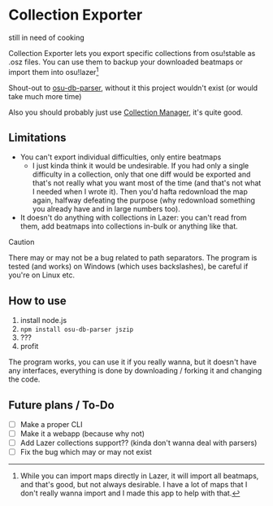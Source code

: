 # Collection Exporter
still in need of cooking

Collection Exporter lets you export specific collections from osu!stable as .osz files. You can use them to backup your downloaded beatmaps or import them into osu!lazer[^1]

[^1]: While you can import maps directly in Lazer, it will import all beatmaps, and that's good, but not always desirable. I have a lot of maps that I don't really wanna import and I made this app to help with that. 

Shout-out to [osu-db-parser](https://github.com/KotRikD/osu-db-parser), without it this project wouldn't exist (or would take much more time)

Also you should probably just use [Collection Manager](https://github.com/Piotrekol/CollectionManager), it's quite good.

## Limitations

- You can't export individual difficulties, only entire beatmaps
    - I just kinda think it would be undesirable. If you had only a single difficulty in a collection, only that one diff would be exported and that's not really what you want most of the time (and that's not what I needed when I wrote it). Then you'd hafta redownload the map again, halfway defeating the purpose (why redownload something you already have and in large numbers too). 
- It doesn't do anything with collections in Lazer: you can't read from them, add beatmaps into collections in-bulk or anything like that.
> [!CAUTION]
> There may or may not be a bug related to path separators. The program is tested (and works) on Windows (which uses backslashes), be careful if you're on Linux etc.

## How to use
1. install node.js
2. `npm install osu-db-parser jszip`
3. ???
4. profit

The program works, you can use it if you really wanna, but it doesn't have any interfaces, everything is done by downloading / forking it and changing the code.

## Future plans / To-Do
- [ ] Make a proper CLI
- [ ] Make it a webapp (because why not)
- [ ] Add Lazer collections support?? (kinda don't wanna deal with parsers)
- [ ] Fix the bug which may or may not exist
